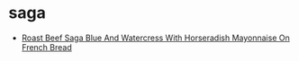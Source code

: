 # saga

 * [Roast Beef Saga Blue And Watercress With Horseradish Mayonnaise On French Bread](../index/r/roast-beef-saga-blue-and-watercress-with-horseradish-mayonnaise-on-french-bread-10477.json)
